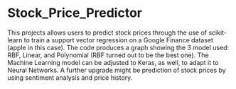 # Stock_Price_Predictor
This projects allows users to predict stock prices through the use of scikit-learn to train a support vector regression on a Google Finance dataset (apple in this case). The code produces a graph showing the 3 model used: RBF, Linear, and Polynomial (RBF turned out to be the best one). The Machine Learning model can be adjusted to Keras, as well, to adapt it to Neural Networks. A further upgrade might be prediction of stock prices by using sentiment analysis and price history. 
